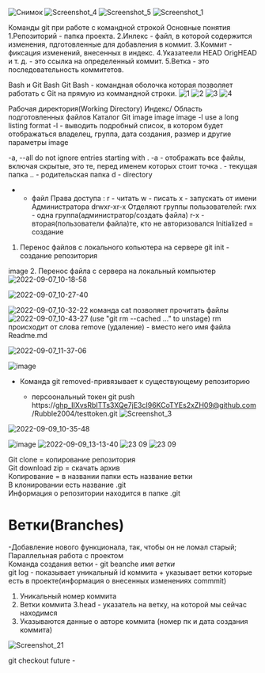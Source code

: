 ![Снимок](https://user-images.githubusercontent.com/97594420/191928640-e5381e2b-e08f-48b9-9cfb-00f422bd217f.PNG)
![Screenshot_4](https://user-images.githubusercontent.com/97594420/191923263-f3f562e7-e4ee-41e5-82fd-1082d0c06edc.png)
![Screenshot_5](https://user-images.githubusercontent.com/97594420/191923833-592c2930-0a40-4a6c-a3f8-c311999ef11d.png)
![Screenshot_1](https://user-images.githubusercontent.com/97594420/191913697-0970f3d4-a576-4a2a-8936-dc483152b138.png)

Команды git при работе с командной строкой
Основные понятия
1.Репозиторий - папка проекта.
2.Инлекс - файл, в которой содержится изменения, пдготовленные для добавления в коммит.
3.Коммит - фиксация изменений, внесенных в индекс.
4.Указатеели HEAD OrigHEAD и т. д. - это ссылка на определенный коммит.
5.Ветка - это последовательность коммитетов.


Bash и Git Bash
Git Bash - командная оболочка которая позволяет работать с Git на прямую из коммандной строки.
![1](https://user-images.githubusercontent.com/97594420/188813685-ecefb84a-6166-46a7-b713-6977759bc232.png)
![2](https://user-images.githubusercontent.com/97594420/188813739-cc956917-9a8a-4ec2-a302-13f1f181f377.png)
![3](https://user-images.githubusercontent.com/97594420/188813834-26b90949-a2ee-48bc-ac5e-21f71f2a786f.png)
![4](https://user-images.githubusercontent.com/97594420/188813849-0f1fb74f-bc40-48b8-b9f3-ff27fdf99d94.png)


Рабочая директория(Working Directory)
Индекс/ Область подготовленных файлов
Каталог Git image image image
-l use a long listing format
-l - выводить подробный список, в котором будет отображаться владелец, группа, дата создания, размер и другие параметры image


-a, --all do not ignore entries starting with .
-a - отображать все файлы, включая скрытые, это те, перед именем которых стоит точка
. - текущая папка
.. - родительская папка
d - directory
- - файл
Права доступа :
r - читать
w - писать
x - запускать от имени Администратора
drwxr-xr-x
Отделяют группы пользователей:
rwx - одна группа(администратор/создать файла)
r-x - вторая(пользователи файла)те, кто не авторизовался
Initialized = создание
1. Перенос файлов с локального копьютера на сервере
git init - создание репозитория

image
2. Перенос файла с сервера на локальный компьютер
![2022-09-07_10-18-58](https://user-images.githubusercontent.com/97594420/188814352-ce6f17fa-42c5-460d-b3c9-43261c4c2717.png)

![2022-09-07_10-27-40](https://user-images.githubusercontent.com/97594420/188816313-88996352-4da2-4d47-a09a-07a4154aece6.png)

![2022-09-07_10-32-22](https://user-images.githubusercontent.com/97594420/188816987-ee343010-ae75-4cae-856d-2a43c5d5fa07.png)
команда cat позволяет прочитать файлы
![2022-09-07_10-43-27](https://user-images.githubusercontent.com/97594420/188819505-e1b1bd50-dd97-4a03-8e0c-3db8841f6f4d.png)
 (use "git rm --cached <file>..." to unstage)
 rm происходит от слова remove (удаление)
  <file> - вместо него имя файла Readme.md
    
![2022-09-07_11-37-06](https://user-images.githubusercontent.com/97594420/188831967-7aac0448-b945-4754-8229-3b6534bb5c62.png)
   
   ![image](https://user-images.githubusercontent.com/97594420/189284921-5852a889-59b6-4cbe-a32e-f83dde245421.png)

* Команда git removed-привязывает к существующему репозиторию
   
   * персоональный токен git push https://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@github.com/Rubble2004/testtoken.git
   ![Screenshot_3](https://user-images.githubusercontent.com/97594420/191919148-5abd7ebb-13cb-4174-94a3-1992639ca657.png)

   
![2022-09-09_10-35-48](https://user-images.githubusercontent.com/97594420/189297526-59848966-1b63-4472-82c5-67d4c1ccd9b6.png)

   ![image](https://user-images.githubusercontent.com/97594420/189298734-6a43ac59-e1c3-436d-bb9e-366c928b9ab9.png)
![2022-09-09_13-13-40](https://user-images.githubusercontent.com/97594420/189327743-1044316c-d2d0-4269-af29-387e20398d00.png)
![23 09](https://user-images.githubusercontent.com/97594420/191914220-64ca65c7-114d-4988-9b8b-7a6607bb2642.PNG)
![23 09](https://user-images.githubusercontent.com/97594420/191914230-5e98a4ea-f07f-463c-bde9-f8bb086fd982.PNG)

   
   Git clone = копирование репозитория<br>
   Git download zip = скачать архив<br>
   Копирование = в названии папки есть название ветки<br>
   В клонировании есть название .git<br>
   Информация о репозитории находится в папке .git <br>
   
   
   Ветки(Branches)
   =====
   -Добавление нового функционала, так, чтобы он не ломал старый;<br>
   Параллельная работа с проектом <br>
   Команда создания ветки - git beanche *имя ветки*<br>
   git log -  показывает уникальный id коммита + указывает ветки которые есть в проекте(информация о внесенных изменениях commmit)<br>
   1. Уникальный номер коммита
   2. Ветки коммита 
   3.head - указатель на ветку, на которой мы сейчас находимся
   4. Указываются данные о авторе коммита (номер пк и дата создания коммита)
   
   
   ![Screenshot_21](https://user-images.githubusercontent.com/97594420/194836507-6a104de8-166e-43eb-a909-ad5796f86697.png)
   
   git checkout future -
